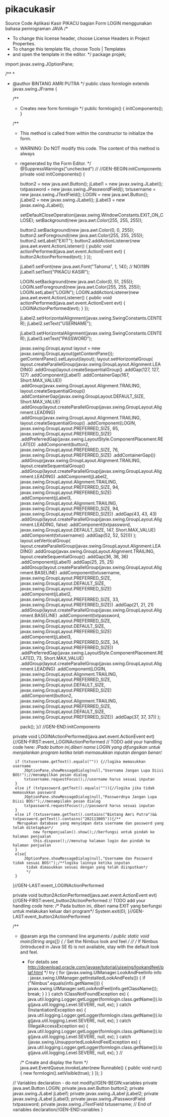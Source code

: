 # pikacukasir
Source Code Aplikasi Kasir PIKACU bagian Form LOGIN menggunakan bahasa pemrograman JAVA
/*
 * To change this license header, choose License Headers in Project Properties.
 * To change this template file, choose Tools | Templates
 * and open the template in the editor.
 */
package projek;

import javax.swing.JOptionPane;

/**
 *
 * @author BINTANG AMRI PUTRA
 */
public class formlogin extends javax.swing.JFrame {

    /**
     * Creates new form formlogin
     */
    public formlogin() {
        initComponents();
    }

    /**
     * This method is called from within the constructor to initialize the form.
     * WARNING: Do NOT modify this code. The content of this method is always
     * regenerated by the Form Editor.
     */
    @SuppressWarnings("unchecked")
    // <editor-fold defaultstate="collapsed" desc="Generated Code">//GEN-BEGIN:initComponents
    private void initComponents() {

        button2 = new java.awt.Button();
        jLabel1 = new javax.swing.JLabel();
        txtpassword = new javax.swing.JPasswordField();
        txtusername = new javax.swing.JTextField();
        LOGIN = new java.awt.Button();
        jLabel2 = new javax.swing.JLabel();
        jLabel3 = new javax.swing.JLabel();

        setDefaultCloseOperation(javax.swing.WindowConstants.EXIT_ON_CLOSE);
        setBackground(new java.awt.Color(255, 255, 255));

        button2.setBackground(new java.awt.Color(0, 0, 255));
        button2.setForeground(new java.awt.Color(255, 255, 255));
        button2.setLabel("EXIT");
        button2.addActionListener(new java.awt.event.ActionListener() {
            public void actionPerformed(java.awt.event.ActionEvent evt) {
                button2ActionPerformed(evt);
            }
        });

        jLabel1.setFont(new java.awt.Font("Tahoma", 1, 14)); // NOI18N
        jLabel1.setText("PIKACU KASIR");

        LOGIN.setBackground(new java.awt.Color(0, 51, 255));
        LOGIN.setForeground(new java.awt.Color(255, 255, 255));
        LOGIN.setLabel("LOGIN");
        LOGIN.addActionListener(new java.awt.event.ActionListener() {
            public void actionPerformed(java.awt.event.ActionEvent evt) {
                LOGINActionPerformed(evt);
            }
        });

        jLabel2.setHorizontalAlignment(javax.swing.SwingConstants.CENTER);
        jLabel2.setText("USERNAME");

        jLabel3.setHorizontalAlignment(javax.swing.SwingConstants.CENTER);
        jLabel3.setText("PASSWORD");

        javax.swing.GroupLayout layout = new javax.swing.GroupLayout(getContentPane());
        getContentPane().setLayout(layout);
        layout.setHorizontalGroup(
            layout.createParallelGroup(javax.swing.GroupLayout.Alignment.LEADING)
            .addGroup(layout.createSequentialGroup()
                .addGap(127, 127, 127)
                .addComponent(jLabel1)
                .addContainerGap(167, Short.MAX_VALUE))
            .addGroup(javax.swing.GroupLayout.Alignment.TRAILING, layout.createSequentialGroup()
                .addContainerGap(javax.swing.GroupLayout.DEFAULT_SIZE, Short.MAX_VALUE)
                .addGroup(layout.createParallelGroup(javax.swing.GroupLayout.Alignment.LEADING)
                    .addGroup(javax.swing.GroupLayout.Alignment.TRAILING, layout.createSequentialGroup()
                        .addComponent(LOGIN, javax.swing.GroupLayout.PREFERRED_SIZE, 65, javax.swing.GroupLayout.PREFERRED_SIZE)
                        .addPreferredGap(javax.swing.LayoutStyle.ComponentPlacement.RELATED)
                        .addComponent(button2, javax.swing.GroupLayout.PREFERRED_SIZE, 76, javax.swing.GroupLayout.PREFERRED_SIZE)
                        .addContainerGap())
                    .addGroup(javax.swing.GroupLayout.Alignment.TRAILING, layout.createSequentialGroup()
                        .addGroup(layout.createParallelGroup(javax.swing.GroupLayout.Alignment.LEADING)
                            .addComponent(jLabel2, javax.swing.GroupLayout.Alignment.TRAILING, javax.swing.GroupLayout.PREFERRED_SIZE, 94, javax.swing.GroupLayout.PREFERRED_SIZE)
                            .addComponent(jLabel3, javax.swing.GroupLayout.Alignment.TRAILING, javax.swing.GroupLayout.PREFERRED_SIZE, 94, javax.swing.GroupLayout.PREFERRED_SIZE))
                        .addGap(43, 43, 43)
                        .addGroup(layout.createParallelGroup(javax.swing.GroupLayout.Alignment.LEADING, false)
                            .addComponent(txtpassword, javax.swing.GroupLayout.DEFAULT_SIZE, 147, Short.MAX_VALUE)
                            .addComponent(txtusername))
                        .addGap(52, 52, 52))))
        );
        layout.setVerticalGroup(
            layout.createParallelGroup(javax.swing.GroupLayout.Alignment.LEADING)
            .addGroup(javax.swing.GroupLayout.Alignment.TRAILING, layout.createSequentialGroup()
                .addGap(36, 36, 36)
                .addComponent(jLabel1)
                .addGap(25, 25, 25)
                .addGroup(layout.createParallelGroup(javax.swing.GroupLayout.Alignment.BASELINE)
                    .addComponent(txtusername, javax.swing.GroupLayout.PREFERRED_SIZE, javax.swing.GroupLayout.DEFAULT_SIZE, javax.swing.GroupLayout.PREFERRED_SIZE)
                    .addComponent(jLabel2, javax.swing.GroupLayout.PREFERRED_SIZE, 33, javax.swing.GroupLayout.PREFERRED_SIZE))
                .addGap(21, 21, 21)
                .addGroup(layout.createParallelGroup(javax.swing.GroupLayout.Alignment.BASELINE)
                    .addComponent(txtpassword, javax.swing.GroupLayout.PREFERRED_SIZE, javax.swing.GroupLayout.DEFAULT_SIZE, javax.swing.GroupLayout.PREFERRED_SIZE)
                    .addComponent(jLabel3, javax.swing.GroupLayout.PREFERRED_SIZE, 34, javax.swing.GroupLayout.PREFERRED_SIZE))
                .addPreferredGap(javax.swing.LayoutStyle.ComponentPlacement.RELATED, 73, Short.MAX_VALUE)
                .addGroup(layout.createParallelGroup(javax.swing.GroupLayout.Alignment.LEADING)
                    .addComponent(LOGIN, javax.swing.GroupLayout.Alignment.TRAILING, javax.swing.GroupLayout.PREFERRED_SIZE, javax.swing.GroupLayout.DEFAULT_SIZE, javax.swing.GroupLayout.PREFERRED_SIZE)
                    .addComponent(button2, javax.swing.GroupLayout.Alignment.TRAILING, javax.swing.GroupLayout.PREFERRED_SIZE, javax.swing.GroupLayout.DEFAULT_SIZE, javax.swing.GroupLayout.PREFERRED_SIZE))
                .addGap(37, 37, 37))
        );

        pack();
    }// </editor-fold>//GEN-END:initComponents

    private void LOGINActionPerformed(java.awt.event.ActionEvent evt) {//GEN-FIRST:event_LOGINActionPerformed
        // TODO add your handling code here:
        /*Pada button ini,diberi nama LOGIN yang difungsikan untuk menjalankan program
        ketika telah memasukkan inputan dengan benar*/
        
        if (txtusername.getText().equals("")) {//logika memasukkan username
            JOptionPane.showMessageDialog(null,"Usernama Jangan Lupa Diisi BOS!");//menampilkan pesan dialog
            txtusername.requestFocus();//username harus sesuai inputan
        }
        else if (txtpassword.getText().equals("")){//logika jika tidak memasukkan password
            JOptionPane.showMessageDialog(null,"Passwordnya Jangan Lupa Diisi BOS!");//menampilakn pesan dialog
            txtpassword.requestFocus();//password harus sesuai inputan
        }
        else if (txtusername.getText().contains("Bintang Amri Putra")&& txtpassword.getText().contains("202113005")){/**
         Merupakan database yang menyimpan data username dan password yang telah ditetapkan*/
                new formpenjualan().show();//berfungsi untuk pindah ke halaman penjualan
                this.dispose();//menutup halaman login dan pindah ke halaman penjualan
        }
        else{
            JOptionPane.showMessageDialog(null,"Username dan Password tidak sesuai BOS!");/**logika lainnya ketika inputan
             tidak dimasukkan sesuai dengan yang telah diinputkan*/
             */
        }
    }//GEN-LAST:event_LOGINActionPerformed

    private void button2ActionPerformed(java.awt.event.ActionEvent evt) {//GEN-FIRST:event_button2ActionPerformed
        // TODO add your handling code here:
        /* Pada button ini, diberi nama EXIT yang berfungsi untuk melakukan keluar
        dari program*/
        System.exit(0);
    }//GEN-LAST:event_button2ActionPerformed

    /**
     * @param args the command line arguments
     */
    public static void main(String args[]) {
        /* Set the Nimbus look and feel */
        //<editor-fold defaultstate="collapsed" desc=" Look and feel setting code (optional) ">
        /* If Nimbus (introduced in Java SE 6) is not available, stay with the default look and feel.
         * For details see http://download.oracle.com/javase/tutorial/uiswing/lookandfeel/plaf.html 
         */
        try {
            for (javax.swing.UIManager.LookAndFeelInfo info : javax.swing.UIManager.getInstalledLookAndFeels()) {
                if ("Nimbus".equals(info.getName())) {
                    javax.swing.UIManager.setLookAndFeel(info.getClassName());
                    break;
                }
            }
        } catch (ClassNotFoundException ex) {
            java.util.logging.Logger.getLogger(formlogin.class.getName()).log(java.util.logging.Level.SEVERE, null, ex);
        } catch (InstantiationException ex) {
            java.util.logging.Logger.getLogger(formlogin.class.getName()).log(java.util.logging.Level.SEVERE, null, ex);
        } catch (IllegalAccessException ex) {
            java.util.logging.Logger.getLogger(formlogin.class.getName()).log(java.util.logging.Level.SEVERE, null, ex);
        } catch (javax.swing.UnsupportedLookAndFeelException ex) {
            java.util.logging.Logger.getLogger(formlogin.class.getName()).log(java.util.logging.Level.SEVERE, null, ex);
        }
        //</editor-fold>

        /* Create and display the form */
        java.awt.EventQueue.invokeLater(new Runnable() {
            public void run() {
                new formlogin().setVisible(true);
            }
        });
    }

    // Variables declaration - do not modify//GEN-BEGIN:variables
    private java.awt.Button LOGIN;
    private java.awt.Button button2;
    private javax.swing.JLabel jLabel1;
    private javax.swing.JLabel jLabel2;
    private javax.swing.JLabel jLabel3;
    private javax.swing.JPasswordField txtpassword;
    private javax.swing.JTextField txtusername;
    // End of variables declaration//GEN-END:variables
}
